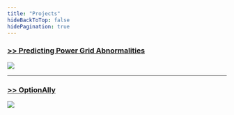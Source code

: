 ```yaml
---
title: "Projects"
hideBackToTop: false
hidePagination: true
---
```


### [>> Predicting Power Grid Abnormalities](/projects/grid)
[![](/images/GridAbnorm.png)](/projects/grid)
___

### [>> OptionAlly](/projects/optionally)
[![](/images/OptionAllyHome.png)]((/projects/optionally))
